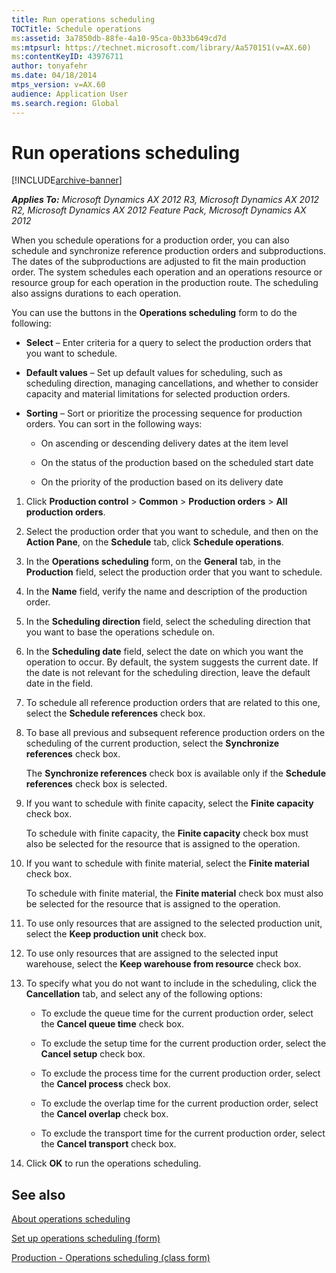 ```yaml
---
title: Run operations scheduling
TOCTitle: Schedule operations
ms:assetid: 3a7850db-88fe-4a10-95ca-0b33b649cd7d
ms:mtpsurl: https://technet.microsoft.com/library/Aa570151(v=AX.60)
ms:contentKeyID: 43976711
author: tonyafehr
ms.date: 04/18/2014
mtps_version: v=AX.60
audience: Application User
ms.search.region: Global
---
```


# Run operations scheduling 


[!INCLUDE[archive-banner](includes/archive-banner.md)]


_**Applies To:** Microsoft Dynamics AX 2012 R3, Microsoft Dynamics AX 2012 R2, Microsoft Dynamics AX 2012 Feature Pack, Microsoft Dynamics AX 2012_

When you schedule operations for a production order, you can also schedule and synchronize reference production orders and subproductions. The dates of the subproductions are adjusted to fit the main production order. The system schedules each operation and an operations resource or resource group for each operation in the production route. The scheduling also assigns durations to each operation.

You can use the buttons in the **Operations scheduling** form to do the following:

  - **Select** – Enter criteria for a query to select the production orders that you want to schedule.

  - **Default values** – Set up default values for scheduling, such as scheduling direction, managing cancellations, and whether to consider capacity and material limitations for selected production orders.

  - **Sorting** – Sort or prioritize the processing sequence for production orders. You can sort in the following ways:
    
      - On ascending or descending delivery dates at the item level
    
      - On the status of the production based on the scheduled start date
    
      - On the priority of the production based on its delivery date

<!-- end list -->

1.  Click **Production control** \> **Common** \> **Production orders** \> **All production orders**.

2.  Select the production order that you want to schedule, and then on the **Action Pane**, on the **Schedule** tab, click **Schedule operations**.

3.  In the **Operations scheduling** form, on the **General** tab, in the **Production** field, select the production order that you want to schedule.

4.  In the **Name** field, verify the name and description of the production order.

5.  In the **Scheduling direction** field, select the scheduling direction that you want to base the operations schedule on.

6.  In the **Scheduling date** field, select the date on which you want the operation to occur. By default, the system suggests the current date. If the date is not relevant for the scheduling direction, leave the default date in the field.

7.  To schedule all reference production orders that are related to this one, select the **Schedule references** check box.

8.  To base all previous and subsequent reference production orders on the scheduling of the current production, select the **Synchronize references** check box.
    
    The **Synchronize references** check box is available only if the **Schedule references** check box is selected.

9.  If you want to schedule with finite capacity, select the **Finite capacity** check box.
    
    To schedule with finite capacity, the **Finite capacity** check box must also be selected for the resource that is assigned to the operation.

10. If you want to schedule with finite material, select the **Finite material** check box.
    
    To schedule with finite material, the **Finite material** check box must also be selected for the resource that is assigned to the operation.

11. To use only resources that are assigned to the selected production unit, select the **Keep production unit** check box.

12. To use only resources that are assigned to the selected input warehouse, select the **Keep warehouse from resource** check box.

13. To specify what you do not want to include in the scheduling, click the **Cancellation** tab, and select any of the following options:
    
      - To exclude the queue time for the current production order, select the **Cancel queue time** check box.
    
      - To exclude the setup time for the current production order, select the **Cancel setup** check box.
    
      - To exclude the process time for the current production order, select the **Cancel process** check box.
    
      - To exclude the overlap time for the current production order, select the **Cancel overlap** check box.
    
      - To exclude the transport time for the current production order, select the **Cancel transport** check box.

14. Click **OK** to run the operations scheduling.

## See also

[About operations scheduling](about-operations-scheduling.md)

[Set up operations scheduling (form)](https://technet.microsoft.com/library/aa501256\(v=ax.60\))

[Production - Operations scheduling (class form)](https://technet.microsoft.com/library/aa571353\(v=ax.60\))

  


